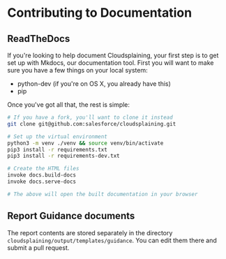 # Contributing to Documentation

## ReadTheDocs

If you're looking to help document Cloudsplaining, your first step is to
get set up with Mkdocs, our documentation tool. First you will want to
make sure you have a few things on your local system:

-   python-dev (if you're on OS X, you already have this)
-   pip

Once you've got all that, the rest is simple:

```bash
# If you have a fork, you'll want to clone it instead
git clone git@github.com:salesforce/cloudsplaining.git

# Set up the virtual environment
python3 -m venv ./venv && source venv/bin/activate
pip3 install -r requirements.txt
pip3 install -r requirements-dev.txt

# Create the HTML files
invoke docs.build-docs
invoke docs.serve-docs

# The above will open the built documentation in your browser
```

## Report Guidance documents

The report contents are stored separately in the directory `cloudsplaining/output/templates/guidance`. You can edit them there and submit a pull request.
